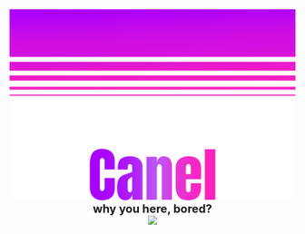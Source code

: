 <div align="center">
    <img src="https://github.com/maybecanel/canel.cloud/blob/main/images/header.png?raw=true" width="1000">
    <br>
    <img src="https://github.com/maybecanel/canel.cloud/blob/main/images/title.png?raw=true" width="500">
    <br>
    <span style="font-size: 20px; font-weight: bold;">why you here, bored?</span>
    <br>
    <img src="https://skillicons.dev/icons?i=html,js,css,cs,lua,java">
</div>
